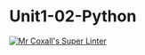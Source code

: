 # Unit1-02-Python
[![Mr Coxall's Super Linter](https://github.com/ICS3U-Programming-IoanaM/Unit1-02-Python/workflows/Mr%20Coxall's%20Super%20Linter/badge.svg)](https://github.com/ICS3U-Programming-IoanaM/Unit1-02-Python/actions/)
